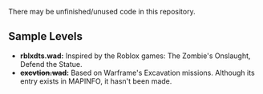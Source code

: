 There may be unfinished/unused code in this repository.

## Sample Levels
- **rblxdts.wad:** Inspired by the Roblox games: The Zombie's Onslaught, Defend the Statue.
- **~~excvtion.wad~~:** Based on Warframe's Excavation missions. Although its entry exists in MAPINFO, it hasn't been made.
